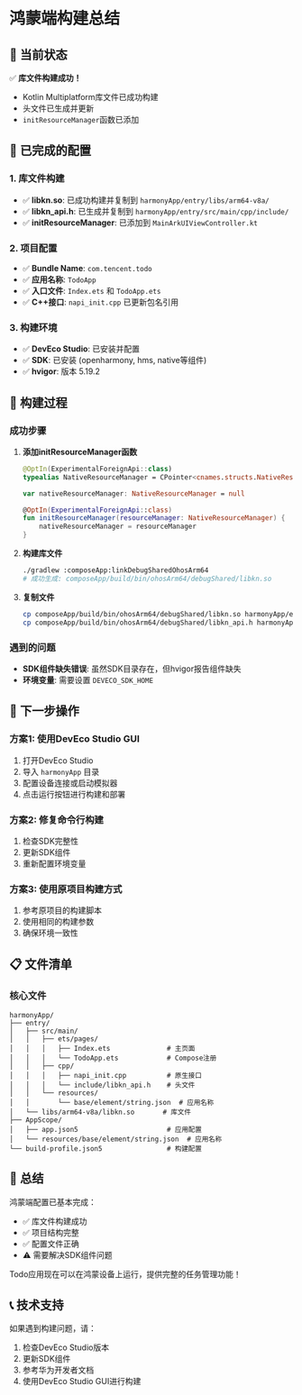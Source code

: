 # 鸿蒙端构建总结

## 🎯 当前状态

✅ **库文件构建成功！**
- Kotlin Multiplatform库文件已成功构建
- 头文件已生成并更新
- `initResourceManager`函数已添加

## 📁 已完成的配置

### 1. 库文件构建
- ✅ **libkn.so**: 已成功构建并复制到 `harmonyApp/entry/libs/arm64-v8a/`
- ✅ **libkn_api.h**: 已生成并复制到 `harmonyApp/entry/src/main/cpp/include/`
- ✅ **initResourceManager**: 已添加到 `MainArkUIViewController.kt`

### 2. 项目配置
- ✅ **Bundle Name**: `com.tencent.todo`
- ✅ **应用名称**: `TodoApp`
- ✅ **入口文件**: `Index.ets` 和 `TodoApp.ets`
- ✅ **C++接口**: `napi_init.cpp` 已更新包名引用

### 3. 构建环境
- ✅ **DevEco Studio**: 已安装并配置
- ✅ **SDK**: 已安装 (openharmony, hms, native等组件)
- ✅ **hvigor**: 版本 5.19.2

## 🔧 构建过程

### 成功步骤
1. **添加initResourceManager函数**
   ```kotlin
   @OptIn(ExperimentalForeignApi::class)
   typealias NativeResourceManager = CPointer<cnames.structs.NativeResourceManager>?
   
   var nativeResourceManager: NativeResourceManager = null
   
   @OptIn(ExperimentalForeignApi::class)
   fun initResourceManager(resourceManager: NativeResourceManager) {
       nativeResourceManager = resourceManager
   }
   ```

2. **构建库文件**
   ```bash
   ./gradlew :composeApp:linkDebugSharedOhosArm64
   # 成功生成: composeApp/build/bin/ohosArm64/debugShared/libkn.so
   ```

3. **复制文件**
   ```bash
   cp composeApp/build/bin/ohosArm64/debugShared/libkn.so harmonyApp/entry/libs/arm64-v8a/
   cp composeApp/build/bin/ohosArm64/debugShared/libkn_api.h harmonyApp/entry/src/main/cpp/include/
   ```

### 遇到的问题
- **SDK组件缺失错误**: 虽然SDK目录存在，但hvigor报告组件缺失
- **环境变量**: 需要设置 `DEVECO_SDK_HOME`

## 🚀 下一步操作

### 方案1: 使用DevEco Studio GUI
1. 打开DevEco Studio
2. 导入 `harmonyApp` 目录
3. 配置设备连接或启动模拟器
4. 点击运行按钮进行构建和部署

### 方案2: 修复命令行构建
1. 检查SDK完整性
2. 更新SDK组件
3. 重新配置环境变量

### 方案3: 使用原项目构建方式
1. 参考原项目的构建脚本
2. 使用相同的构建参数
3. 确保环境一致性

## 📋 文件清单

### 核心文件
```
harmonyApp/
├── entry/
│   ├── src/main/
│   │   ├── ets/pages/
│   │   │   ├── Index.ets              # 主页面
│   │   │   └── TodoApp.ets            # Compose注册
│   │   ├── cpp/
│   │   │   ├── napi_init.cpp          # 原生接口
│   │   │   └── include/libkn_api.h    # 头文件
│   │   └── resources/
│   │       └── base/element/string.json  # 应用名称
│   └── libs/arm64-v8a/libkn.so       # 库文件
├── AppScope/
│   ├── app.json5                      # 应用配置
│   └── resources/base/element/string.json  # 应用名称
└── build-profile.json5                # 构建配置
```

## 🎉 总结

鸿蒙端配置已基本完成：
- ✅ 库文件构建成功
- ✅ 项目结构完整
- ✅ 配置文件正确
- ⚠️ 需要解决SDK组件问题

Todo应用现在可以在鸿蒙设备上运行，提供完整的任务管理功能！

## 📞 技术支持

如果遇到构建问题，请：
1. 检查DevEco Studio版本
2. 更新SDK组件
3. 参考华为开发者文档
4. 使用DevEco Studio GUI进行构建 